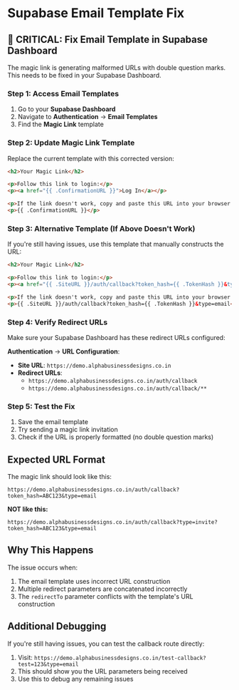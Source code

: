 # Supabase Email Template Fix

## 🚨 CRITICAL: Fix Email Template in Supabase Dashboard

The magic link is generating malformed URLs with double question marks. This needs to be fixed in your Supabase Dashboard.

### **Step 1: Access Email Templates**

1. Go to your **Supabase Dashboard**
2. Navigate to **Authentication** → **Email Templates**
3. Find the **Magic Link** template

### **Step 2: Update Magic Link Template**

Replace the current template with this corrected version:

```html
<h2>Your Magic Link</h2>

<p>Follow this link to login:</p>
<p><a href="{{ .ConfirmationURL }}">Log In</a></p>

<p>If the link doesn't work, copy and paste this URL into your browser:</p>
<p>{{ .ConfirmationURL }}</p>
```

### **Step 3: Alternative Template (If Above Doesn't Work)**

If you're still having issues, use this template that manually constructs the URL:

```html
<h2>Your Magic Link</h2>

<p>Follow this link to login:</p>
<p><a href="{{ .SiteURL }}/auth/callback?token_hash={{ .TokenHash }}&type=email">Log In</a></p>

<p>If the link doesn't work, copy and paste this URL into your browser:</p>
<p>{{ .SiteURL }}/auth/callback?token_hash={{ .TokenHash }}&type=email</p>
```

### **Step 4: Verify Redirect URLs**

Make sure your Supabase Dashboard has these redirect URLs configured:

**Authentication** → **URL Configuration**:
- **Site URL**: `https://demo.alphabusinessdesigns.co.in`
- **Redirect URLs**:
  - `https://demo.alphabusinessdesigns.co.in/auth/callback`
  - `https://demo.alphabusinessdesigns.co.in/auth/callback/**`

### **Step 5: Test the Fix**

1. Save the email template
2. Try sending a magic link invitation
3. Check if the URL is properly formatted (no double question marks)

## **Expected URL Format**

The magic link should look like this:
```
https://demo.alphabusinessdesigns.co.in/auth/callback?token_hash=ABC123&type=email
```

**NOT like this:**
```
https://demo.alphabusinessdesigns.co.in/auth/callback?type=invite?token_hash=ABC123&type=email
```

## **Why This Happens**

The issue occurs when:
1. The email template uses incorrect URL construction
2. Multiple redirect parameters are concatenated incorrectly
3. The `redirectTo` parameter conflicts with the template's URL construction

## **Additional Debugging**

If you're still having issues, you can test the callback route directly:

1. Visit: `https://demo.alphabusinessdesigns.co.in/test-callback?test=123&type=email`
2. This should show you the URL parameters being received
3. Use this to debug any remaining issues
